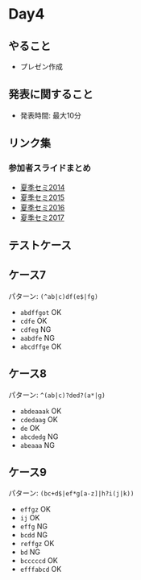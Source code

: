 # Day4

## やること
- プレゼン作成

## 発表に関すること
- 発表時間: 最大10分

## リンク集

### 参加者スライドまとめ

- [夏季セミ2014](https://docs.google.com/spreadsheets/d/1jSAL_gY9HkPFOGiyZmYk7gLS2iDoTjT2Tx1m1aAo1DY/edit#gid=0)
- [夏季セミ2015](https://docs.google.com/spreadsheets/d/1D2LYnbC3m-v3kw7rt9mlD-6DQcU1lgZdpJr2wl9yaCI/edit#gid=0)
- [夏季セミ2016](https://docs.google.com/spreadsheets/d/127eEl3yJ6aLh8e5p37QtMha4nrC1mnCK0TOsOrUsHeo/edit#gid=0)
- [夏季セミ2017](https://docs.google.com/spreadsheets/d/1QRIgxuO8MJW_E2lrAeeHzzRV3Kotio_C4qARzHr9JYI/edit#gid=0)

## テストケース

## ケース7
パターン: `(^ab|c)df(e$|fg)`

- `abdffgot` OK
- `cdfe` OK
- `cdfeg` NG
- `aabdfe` NG
- `abcdffge` OK

## ケース8
パターン: `^(ab|c)?ded?(a*|g)`

- `abdeaaak` OK
- `cdedaag` OK
- `de` OK
- `abcdedg` NG
- `abeaaa` NG

## ケース9
パターン: `(bc+d$|ef*g[a-z]|h?i(j|k))`

- `effgz` OK
- `ij` OK
- `effg` NG
- `bcdd` NG
- `reffgz` OK
- `bd` NG
- `bcccccd` OK
- `efffabcd` OK
